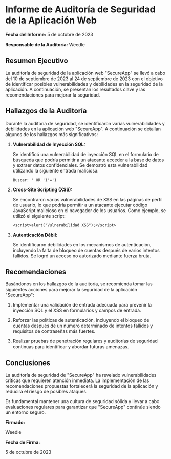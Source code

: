 # Informe de Auditoría de Seguridad de la Aplicación Web

**Fecha del Informe:** 5 de octubre de 2023

**Responsable de la Auditoría:** Weedle

## Resumen Ejecutivo

La auditoría de seguridad de la aplicación web "SecureApp" se llevó a cabo del 10 de septiembre de 2023 al 24 de septiembre de 2023 con el objetivo de identificar posibles vulnerabilidades y debilidades en la seguridad de la aplicación. A continuación, se presentan los resultados clave y las recomendaciones para mejorar la seguridad.

## Hallazgos de la Auditoría

Durante la auditoría de seguridad, se identificaron varias vulnerabilidades y debilidades en la aplicación web "SecureApp". A continuación se detallan algunos de los hallazgos más significativos:

1. **Vulnerabilidad de Inyección SQL:**

    Se identificó una vulnerabilidad de inyección SQL en el formulario de búsqueda que podría permitir a un atacante acceder a la base de datos y extraer datos confidenciales. Se demostró esta vulnerabilidad utilizando la siguiente entrada maliciosa:

    ```
    Buscar: ' OR '1'='1
    ```

2. **Cross-Site Scripting (XSS):**

    Se encontraron varias vulnerabilidades de XSS en las páginas de perfil de usuario, lo que podría permitir a un atacante ejecutar código JavaScript malicioso en el navegador de los usuarios. Como ejemplo, se utilizó el siguiente script:

    ```
    <script>alert("Vulnerabilidad XSS");</script>
    ```

3. **Autenticación Débil:**

    Se identificaron debilidades en los mecanismos de autenticación, incluyendo la falta de bloqueo de cuentas después de varios intentos fallidos. Se logró un acceso no autorizado mediante fuerza bruta.

## Recomendaciones

Basándonos en los hallazgos de la auditoría, se recomienda tomar las siguientes acciones para mejorar la seguridad de la aplicación "SecureApp":

1. Implementar una validación de entrada adecuada para prevenir la inyección SQL y el XSS en formularios y campos de entrada.

2. Reforzar las políticas de autenticación, incluyendo el bloqueo de cuentas después de un número determinado de intentos fallidos y requisitos de contraseñas más fuertes.

3. Realizar pruebas de penetración regulares y auditorías de seguridad continuas para identificar y abordar futuras amenazas.

## Conclusiones

La auditoría de seguridad de "SecureApp" ha revelado vulnerabilidades críticas que requieren atención inmediata. La implementación de las recomendaciones propuestas fortalecerá la seguridad de la aplicación y reducirá el riesgo de posibles ataques.

Es fundamental mantener una cultura de seguridad sólida y llevar a cabo evaluaciones regulares para garantizar que "SecureApp" continúe siendo un entorno seguro.

**Firmado:**

Weedle

**Fecha de Firma:**

5 de octubre de 2023
